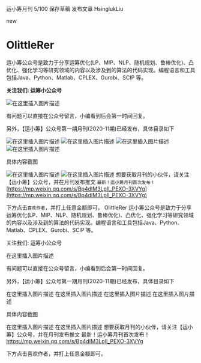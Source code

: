 运小筹月刊
5/100
保存草稿
发布文章
HsinglukLiu

new
# OlittleRer


运小筹公众号是致力于分享运筹优化(LP、MIP、NLP、随机规划、鲁棒优化)、凸优化、强化学习等研究领域的内容以及涉及到的算法的代码实现。编程语言和工具包括Java、Python、Matlab、CPLEX、Gurobi、SCIP 等。


**关注我们:  运筹小公众号**


![在这里插入图片描述](https://img-blog.csdnimg.cn/20201214000806951.png)



有问题可以直接在公众号留言，小编看到后会第一时间回复。


另外，【运小筹】公众号第一期月刊(2020-11期)已经发布，具体目录如下

![在这里插入图片描述](https://img-blog.csdnimg.cn/20201215163646879.png?x-oss-process=image/watermark,type_ZmFuZ3poZW5naGVpdGk,shadow_10,text_aHR0cHM6Ly9ibG9nLmNzZG4ubmV0L0hzaW5nbHVrTGl1,size_16,color_FFFFFF,t_70)
![在这里插入图片描述](https://img-blog.csdnimg.cn/20201215163659406.png?x-oss-process=image/watermark,type_ZmFuZ3poZW5naGVpdGk,shadow_10,text_aHR0cHM6Ly9ibG9nLmNzZG4ubmV0L0hzaW5nbHVrTGl1,size_16,color_FFFFFF,t_70)
![在这里插入图片描述](https://img-blog.csdnimg.cn/20201215163712334.png?x-oss-process=image/watermark,type_ZmFuZ3poZW5naGVpdGk,shadow_10,text_aHR0cHM6Ly9ibG9nLmNzZG4ubmV0L0hzaW5nbHVrTGl1,size_16,color_FFFFFF,t_70)
![在这里插入图片描述](https://img-blog.csdnimg.cn/20201215163724455.png?x-oss-process=image/watermark,type_ZmFuZ3poZW5naGVpdGk,shadow_10,text_aHR0cHM6Ly9ibG9nLmNzZG4ubmV0L0hzaW5nbHVrTGl1,size_16,color_FFFFFF,t_70)

具体内容截图

![在这里插入图片描述](https://img-blog.csdnimg.cn/20201215163827525.png?x-oss-process=image/watermark,type_ZmFuZ3poZW5naGVpdGk,shadow_10,text_aHR0cHM6Ly9ibG9nLmNzZG4ubmV0L0hzaW5nbHVrTGl1,size_16,color_FFFFFF,t_70)
![在这里插入图片描述](https://img-blog.csdnimg.cn/20201215163903445.png?x-oss-process=image/watermark,type_ZmFuZ3poZW5naGVpdGk,shadow_10,text_aHR0cHM6Ly9ibG9nLmNzZG4ubmV0L0hzaW5nbHVrTGl1,size_16,color_FFFFFF,t_70)
想要获取月刊的小伙伴，请关注【运小筹】公众号，并在月刊发布推文
`最新！运小筹月刊首次发布！`
[https://mp.weixin.qq.com/s/Bp4dIM3LpIl_PEXO-3XVYg](https://mp.weixin.qq.com/s/Bp4dIM3LpIl_PEXO-3XVYg)

下方点击`喜欢作者`，并打上任意金额即可。
OlittleRer
运小筹公众号是致力于分享运筹优化(LP、MIP、NLP、随机规划、鲁棒优化)、凸优化、强化学习等研究领域的内容以及涉及到的算法的代码实现。编程语言和工具包括Java、Python、Matlab、CPLEX、Gurobi、SCIP 等。

关注我们: 运筹小公众号

在这里插入图片描述

有问题可以直接在公众号留言，小编看到后会第一时间回复。

另外，【运小筹】公众号第一期月刊(2020-11期)已经发布，具体目录如下

在这里插入图片描述
在这里插入图片描述
在这里插入图片描述
在这里插入图片描述

具体内容截图

在这里插入图片描述
在这里插入图片描述
想要获取月刊的小伙伴，请关注【运小筹】公众号，并在月刊发布推文
最新！运小筹月刊首次发布！
https://mp.weixin.qq.com/s/Bp4dIM3LpIl_PEXO-3XVYg

下方点击喜欢作者，并打上任意金额即可。
